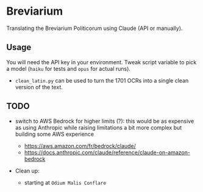 # Breviarium

Translating the Breviarium Politicorum using Claude (API or manually).

## Usage

You will need the API key in your environment. Tweak script variable to pick a model (`haiku` for tests and `opus` for actual runs).

* `clean_latin.py` can be used to turn the 1701 OCRs into a single clean version of the text.

## TODO

* switch to AWS Bedrock for higher limits (?):
  this would be as expensive as using Anthropic while raising limitations
  a bit more complex but building some AWS experience
  * <https://aws.amazon.com/fr/bedrock/claude/>
  * <https://docs.anthropic.com/claude/reference/claude-on-amazon-bedrock>

* Clean up:
  * starting at `Odium Malis Conflare`
